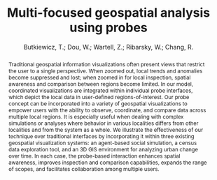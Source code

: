 ---
layout: technique
title: "Multi-focused geospatial analysis using probes"
system_type: "False"
technique: "True"
design_study: "False"
evaluation: "False"
data: "False"
analysis: "False"
generation: "False"
curation_and_transformation: "False"
management: "False"
modeling: "False"
urban_analysis: "True"
visualization: "True"
sunlight_access: "False"
wind_ventilation: "False"
view_impact: "False"
energy: "False"
damage_and_disaster_management: "False"
climate: "False"
sound: "False"
property_cadastre: "False"
others: "True"
lookup: "True"
browse: "True"
locate: "True"
explore: "True"
identify: "True"
compare: "True"
summarize: "True"
distribution: "True"
trends: "False"
outliers: "True"
extremes: "False"
features: "True"
target_discovery: "True"
target_access: "True"
spatial_relation: "True"
buildings: "True"
streets: "True"
nature: "True"
uniform_discretization: "False"
structural_subdivision: "True"
univariate: "False"
multivariate: "True"
volumetric: "False"
temporal: "True"
sensing: "True"
statistical: "False"
simulation_based: "True"
learning_based: "False"
surveyed: "False"
site: "False"
block: "False"
multi_block: "True"
city: "True"
va_wo_model: "True"
post_model: "False"
model_integrated: "False"
assisted_models: "False"
overlay: "True"
embedded: "True"
linked: "True"
temporal_jx: "False"
spatial_jx: "False"
filter: "True"
aggregate: "True"
embed: "True"
glyphs: "False"
bar_charts: "True"
scatterplots: "True"
matrix: "False"
parallel_coordinates: "True"
map_2d: "True"
map_3d: "True"
walking: "False"
steering: "False"
selection_based: "False"
manipulation_based: "True"
distortion: "False"
ghosting: "False"
culling: "False"
birds_view: "True"
multi_view: "False"
assisted_steering: "False"
other: "False"
vr_cave: "False"
ar: "False"
desktop: "True"
mobile: "False"
case_study: "True"
user_study: "False"
statistical_evaluation: "False"
expert_interviews: "True"
key: "LSMLWXFG"
item_type: "journalArticle"
publication_year: "2008"
author: "Butkiewicz, T.; Dou, W.; Wartell, Z.; Ribarsky, W.; Chang, R."
publication_title: "IEEE Transactions on Visualization and Computer Graphics"
isbn: "nan"
issn: "1077-2626"
doi: "10.1109/TVCG.2008.149"
url_paper: "http://ieeexplore.ieee.org/document/4658126/"
abstract_note: "nan"
date_added: "2023-01-29 23:54:47"
date_modified: "2023-01-29 23:54:47"
access_date: "2023-01-29 23:54:47"
pages: "1165-1172"
num_pages: "nan"
issue: "6"
volume: "14.0"
number_of_volumes: "nan"
journal_abbreviation: "IEEE Trans. Visual. Comput. Graphics"
short_title: "nan"
series: "nan"
series_number: "nan"
series_text: "nan"
series_title: "nan"
publisher: "nan"
place: "nan"
language: "nan"
rights: "nan"
type: "nan"
archive: "nan"
archive_location: "nan"
library_catalog: "DOI.org (Crossref)"
call_number: "nan"
extra: "nan"
notes: "nan"
link_attachments: "nan"
manual_tags: "nan"
automatic_tags: "nan"
editor: "nan"
series_editor: "nan"
translator: "nan"
contributor: "nan"
attorney_agent: "nan"
book_author: "nan"
cast_member: "nan"
commenter: "nan"
composer: "nan"
cosponsor: "nan"
counsel: "nan"
interviewer: "nan"
producer: "nan"
recipient: "nan"
reviewed_author: "nan"
scriptwriter: "nan"
words_by: "nan"
guest: "nan"
number: "nan"
edition: "nan"
running_time: "nan"
scale: "nan"
medium: "nan"
artwork_size: "nan"
filing_date: "nan"
application_number: "nan"
assignee: "nan"
issuing_authority: "nan"
country: "nan"
meeting_name: "nan"
conference_name: "nan"
court: "nan"
references: "nan"
reporter: "nan"
legal_status: "nan"
priority_numbers: "nan"
programming_language: "nan"
version: "nan"
system: "nan"
code: "nan"
code_number: "nan"
section: "nan"
session: "nan"
committee: "nan"
history: "nan"
legislative_body: "nan"
abstract: "Traditional geospatial information visualizations often present views that restrict the user to a single perspective. When zoomed out, local trends and anomalies become suppressed and lost; when zoomed in for local inspection, spatial awareness and comparison between regions become limited. In our model, coordinated visualizations are integrated within individual probe interfaces, which depict the local data in user-defined regions-of-interest. Our probe concept can be incorporated into a variety of geospatial visualizations to empower users with the ability to observe, coordinate, and compare data across multiple local regions. It is especially useful when dealing with complex simulations or analyses where behavior in various localities differs from other localities and from the system as a whole. We illustrate the effectiveness of our technique over traditional interfaces by incorporating it within three existing geospatial visualization systems: an agent-based social simulation, a census data exploration tool, and an 3D GIS environment for analyzing urban change over time. In each case, the probe-based interaction enhances spatial awareness, improves inspection and comparison capabilities, expands the range of scopes, and facilitates collaboration among multiple users."
---